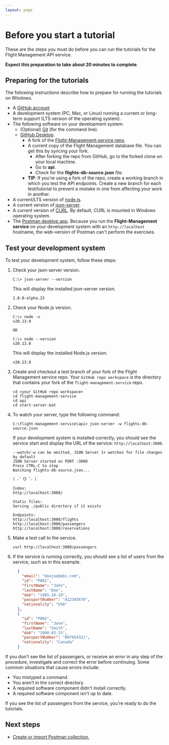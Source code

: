 ```yaml
---
layout: page
---
```


# Before you  start a tutorial

These are the steps you must do before you can run
the tutorials for the Flight Management API service.

**Expect this preparation to take about 20 minutes to complete**.

## Preparing for the tutorials

The following instructions describe how to prepare for running the tutorials on Windows.

* A [GitHub account](https://github.com)
* A development system (PC, Mac, or Linux) running a current or
long-term support (LTS version of the operating system).
* The following software on your development system:
  * (Optional) [Git](https://docs.github.com/en/get-started/quickstart/set-up-git) (for the command line).
  * [GitHub Desktop](https://desktop.github.com).
    * A fork of the [Flight-Management-service repo](https://github.com/radhikasundararaman24/flight-management-service).
    * A current copy of the Flight Management database file. You can get this by syncing your fork.
      * After forking the repo from GitHub, go to the forked clone on your local machine.
      * Go to **api**.
      * Check for the **flights-db-source.json** file.
    * **TIP**: If you're using a fork of the repo, create a working branch in which you test the API endpoints. Create a new branch for each test/tutorial to prevent a mistake in one from affecting your work in another.
* A current/LTS version of [node.js](https://nodejs.org/en/).
* A current version of [json-server](https://www.npmjs.com/package/json-server).
* A current version of [CURL](https://curl.se/download.html). By default, CURL is mounted in Windows operating system.
* The [Postman desktop app](https://www.postman.com/downloads/). Because you run the **Flight-Management service** on your development system with an `http://localhost` hostname, the web-version of Postman can't perform the exercises.

## Test your development system

To test your development system, follow these steps:

1. Check your json-server version.

    ```shell
    C:\> json-server --version
    ```
    This will display the installed json-server version.

    ```shell
    1.0.0-alpha.23
    ```

1. Check your Node.js version.
    ```shell
    C:\> node -v
    v20.13.0
    
    OR

    C:\> node --version
    v20.13.0
    ```
    This will display the installed Node.js version.
    
    ```shell
    v20.13.0
    ```

1. Create and checkout a test branch of your fork of the Flight Management service repo. Your `GitHub repo workspace` is the directory that contains your fork of the `flight-management-service` repo.

    ```shell
    cd <your GitHub repo workspace>
    cd flight-management-service
    cd api
    cd start-server.bat
    ```
1. To watch your server, type the following command: 
          
    ```shell
    C:\flight-management-service\api> json-server -w flights-db-source.json
     ```
   If your development system is installed correctly, you should see
   the service start and display the URL of the service: `http://localhost:3000`.
    
    ```shell
    --watch/-w can be omitted, JSON Server 1+ watches for file changes by default
    JSON Server started on PORT :3000
    Press CTRL-C to stop
    Watching flights-db-source.json...
    
    ( ˶ˆ ᗜ ˆ˵ )
    
    Index:
    http://localhost:3000/
    
    Static files:
    Serving ./public directory if it exists
    
    Endpoints:
    http://localhost:3000/flights
    http://localhost:3000/passengers
    http://localhost:3000/reservations
    ```
    
1. Make a test call to the service.

    ```shell
    curl http://localhost:3000/passengers
    ```

1. If the service is running correctly, you should see a list of users from the service, such as in this example.

    ```json
      {
        "email": "doejoe@abc.com",
        "id": "P001",
        "firstName": "John",
        "lastName": "Doe",
        "dob": "1985-10-10",
        "passportNumber": "A12345678",
        "nationality": "USA"
      },
      {
        "id": "P002",
        "firstName": "Jane",
        "lastName": "Smith",
        "dob": "1990-03-25",
        "passportNumber": "B87654321",
        "nationality": "Canada"
      }
    ```

If you don't see the list of passengers, or receive an error in any step
of the procedure, investigate and correct the error before continuing.
Some common situations that cause errors include:

- You mistyped a command.
- You aren't in the correct directory.
- A required software component didn't install correctly.
- A required software component isn't up to date.

If you see the list of passengers from the service, you're ready to do
the tutorials.

## Next steps

- [Create or import Postman collection.](create-postman-collection.md)
